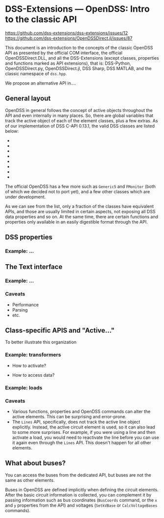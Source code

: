 # DSS-Extensions — OpenDSS: Intro to the classic API

https://github.com/dss-extensions/dss-extensions/issues/12
https://github.com/dss-extensions/OpenDSSDirect.jl/issues/87



This document is an introduction to the concepts of the classic OpenDSS API as presented by the official COM interface, the official OpenDSSDirect.DLL, and all the DSS-Extensions (except classes, properties and functions marked as API extensions), that is: DSS-Python, OpenDSSDirect.py, OpenDSSDirect.jl, DSS Sharp, DSS MATLAB, and the classic namespace of `dss.hpp`.

We propose an alternative API in....


## General layout

OpenDSS in general follows the concept of active objects throughout the API and even internally in many places. So, there are global variables that track the active object of each of the element classes, plus a few extras. As of our implementation of DSS C-API 0.13.1, the valid DSS classes are listed below:

-
-
-
-
-
-
-
-

The official OpenDSS has a few more such as `Generic5` and `FMonitor` (both of which we decided not to port yet), and a few other classes which are under development. 

As we can see from the list, only a fraction of the classes have equivalent APIs, and those are usually limited in certain aspects, not exposing all DSS data properties and so on. At the same time, there are certain functions and properties only available in an easily digestible format through the API.


## DSS properties


### Example: ...


## The Text interface

### Example: ...

### Caveats

- Performance
- Parsing
- etc.

## Class-specific APIS and "Active..."

To better illustrate this organization

### Example: transformers

- How to activate?

- How to access data?


### Example: loads


### Caveats

- Various functions, properties and OpenDSS commands can alter the active elements. This can be surprising and error-prone.
- The `Lines` API, specifically, does not track the active line object explicitly. Instead, the active circuit element is used, so it can also lead to some more surprises. For example, if you were using a line and then activate a load, you would need to reactivate the line before you can use it again even through the `Lines` API. This doesn't happen for all other elements. 

## What about buses?

You can access the buses from the dedicated API, but buses are not the same as other elements.

Buses in OpenDSS are defined implicitly when defining the circuit elements. After the basic circuit information is collected, you can complement it by passing information such as bus coordinates (`BusCoords` command, or the `x` and `y` properties from the API) and voltages (`SetkVBase` or `CalcVoltageBases` commands).

